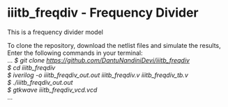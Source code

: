 # iiitb_freqdiv - Frequency Divider
This is a frequency divider model

To clone the repository, download the netlist files and simulate the results, Enter the following commands in your terminal: <br />
...
*$ git clone https://github.com/DantuNandiniDevi/iiitb_freqdiv <br />
 $ cd iiitb_freqdiv <br />
 $ iverilog -o iiitb_freqdiv_out.out iiitb_freqdiv.v iiitb_freqdiv_tb.v <br />
 $ ./iiitb_freqdiv_out.out <br />
 $ gtkwave iiitb_freqdiv_vcd.vcd <br />*
...
